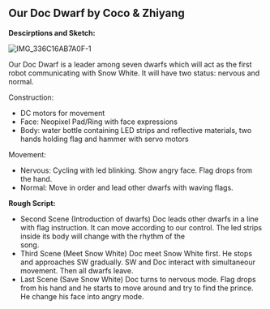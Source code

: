 ## Our Doc Dwarf by Coco & Zhiyang

**Descirptions and Sketch:**

![IMG_336C16AB7A0F-1](https://user-images.githubusercontent.com/57734650/143682400-7efa34a6-f2ba-481f-b045-488fb28b8354.jpeg)

Our Doc Dwarf is a leader among seven dwarfs which will act as the first robot communicating with Snow White. It will have two status: nervous and normal.

Construction:
- DC motors for movement
- Face: Neopixel Pad/Ring with face expressions
- Body: water bottle containing LED strips and reflective materials, two hands holding flag and hammer with servo motors

Movement:
- Nervous: Cycling with led blinking. Show angry face. Flag drops from the hand.
- Normal: Move in order and lead other dwarfs with waving flags.

**Rough Script:**

- Second Scene (Introduction of dwarfs)
  Doc leads other dwarfs in a line with flag instruction. It can move according to our control. The led strips inside its body will change with the rhythm of the     
  song.
- Third Scene (Meet Snow White)
  Doc meet Snow White first. He stops and approaches SW gradually. SW and Doc interact with simultaneour movement. Then all dwarfs leave.
- Last Scene (Save Snow White)
  Doc turns to nervous mode. Flag drops from his hand and he starts to move around and try to find the prince. He change his face into angry mode.

